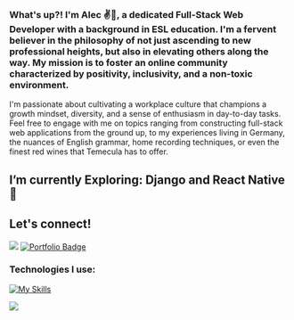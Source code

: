 ### What's up?! I'm Alec ✌️🎸, a dedicated Full-Stack Web Developer with a background in ESL education. I'm a fervent believer in the philosophy of not just ascending to new professional heights, but also in elevating others along the way. My mission is to foster an online community characterized by positivity, inclusivity, and a non-toxic environment.

I'm passionate about cultivating a workplace culture that champions a growth mindset, diversity, and a sense of enthusiasm in day-to-day tasks. Feel free to engage with me on topics ranging from constructing full-stack web applications from the ground up, to my experiences living in Germany, the nuances of English grammar, home recording techniques, or even the finest red wines that Temecula has to offer.


## I’m currently Exploring: Django and React Native 🌱



## Let's connect! 
<a href="https://www.linkedin.com/in/alec-venida-66793979/"><img src="https://skillicons.dev/icons?i=linkedin" /></a> <a href="https://avenida714.github.io/"><img src="https://img.shields.io/badge/Portfolio-%23000000.svg?style=for-the-badge&color=f61c0d&logoColor=#f61c0d" alt="Portfolio Badge"/></a>


### Technologies I use:
[![My Skills](https://skillicons.dev/icons?i=js,python,react,redux,html,css,ts,sequelize,wordpress,vscode,postgres,postman,nodejs,docker,express,django,flask,bootstrap,sass,aws,sqlite,git)](https://skillicons.dev)


![](https://komarev.com/ghpvc/?username=avenida714&color=f61c0d&style=flat-square)

